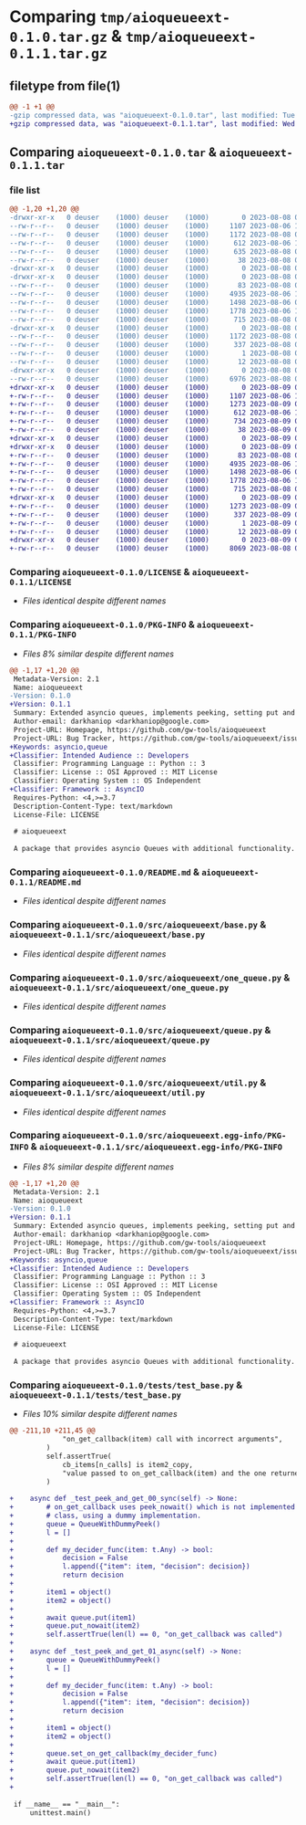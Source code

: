# Comparing `tmp/aioqueueext-0.1.0.tar.gz` & `tmp/aioqueueext-0.1.1.tar.gz`

## filetype from file(1)

```diff
@@ -1 +1 @@
-gzip compressed data, was "aioqueueext-0.1.0.tar", last modified: Tue Aug  8 05:42:56 2023, max compression
+gzip compressed data, was "aioqueueext-0.1.1.tar", last modified: Wed Aug  9 04:56:56 2023, max compression
```

## Comparing `aioqueueext-0.1.0.tar` & `aioqueueext-0.1.1.tar`

### file list

```diff
@@ -1,20 +1,20 @@
-drwxr-xr-x   0 deuser    (1000) deuser    (1000)        0 2023-08-08 05:42:56.512402 aioqueueext-0.1.0/
--rw-r--r--   0 deuser    (1000) deuser    (1000)     1107 2023-08-06 14:28:28.000000 aioqueueext-0.1.0/LICENSE
--rw-r--r--   0 deuser    (1000) deuser    (1000)     1172 2023-08-08 05:42:56.512402 aioqueueext-0.1.0/PKG-INFO
--rw-r--r--   0 deuser    (1000) deuser    (1000)      612 2023-08-06 15:04:23.000000 aioqueueext-0.1.0/README.md
--rw-r--r--   0 deuser    (1000) deuser    (1000)      635 2023-08-08 04:41:05.000000 aioqueueext-0.1.0/pyproject.toml
--rw-r--r--   0 deuser    (1000) deuser    (1000)       38 2023-08-08 05:42:56.512402 aioqueueext-0.1.0/setup.cfg
-drwxr-xr-x   0 deuser    (1000) deuser    (1000)        0 2023-08-08 05:42:56.508401 aioqueueext-0.1.0/src/
-drwxr-xr-x   0 deuser    (1000) deuser    (1000)        0 2023-08-08 05:42:56.508401 aioqueueext-0.1.0/src/aioqueueext/
--rw-r--r--   0 deuser    (1000) deuser    (1000)       83 2023-08-08 04:28:50.000000 aioqueueext-0.1.0/src/aioqueueext/__init__.py
--rw-r--r--   0 deuser    (1000) deuser    (1000)     4935 2023-08-06 15:26:24.000000 aioqueueext-0.1.0/src/aioqueueext/base.py
--rw-r--r--   0 deuser    (1000) deuser    (1000)     1498 2023-08-06 09:44:44.000000 aioqueueext-0.1.0/src/aioqueueext/one_queue.py
--rw-r--r--   0 deuser    (1000) deuser    (1000)     1778 2023-08-06 15:30:41.000000 aioqueueext-0.1.0/src/aioqueueext/queue.py
--rw-r--r--   0 deuser    (1000) deuser    (1000)      715 2023-08-08 04:17:04.000000 aioqueueext-0.1.0/src/aioqueueext/util.py
-drwxr-xr-x   0 deuser    (1000) deuser    (1000)        0 2023-08-08 05:42:56.512402 aioqueueext-0.1.0/src/aioqueueext.egg-info/
--rw-r--r--   0 deuser    (1000) deuser    (1000)     1172 2023-08-08 05:42:56.000000 aioqueueext-0.1.0/src/aioqueueext.egg-info/PKG-INFO
--rw-r--r--   0 deuser    (1000) deuser    (1000)      337 2023-08-08 05:42:56.000000 aioqueueext-0.1.0/src/aioqueueext.egg-info/SOURCES.txt
--rw-r--r--   0 deuser    (1000) deuser    (1000)        1 2023-08-08 05:42:56.000000 aioqueueext-0.1.0/src/aioqueueext.egg-info/dependency_links.txt
--rw-r--r--   0 deuser    (1000) deuser    (1000)       12 2023-08-08 05:42:56.000000 aioqueueext-0.1.0/src/aioqueueext.egg-info/top_level.txt
-drwxr-xr-x   0 deuser    (1000) deuser    (1000)        0 2023-08-08 05:42:56.512402 aioqueueext-0.1.0/tests/
--rw-r--r--   0 deuser    (1000) deuser    (1000)     6976 2023-08-08 05:42:23.000000 aioqueueext-0.1.0/tests/test_base.py
+drwxr-xr-x   0 deuser    (1000) deuser    (1000)        0 2023-08-09 04:56:56.182780 aioqueueext-0.1.1/
+-rw-r--r--   0 deuser    (1000) deuser    (1000)     1107 2023-08-06 14:28:28.000000 aioqueueext-0.1.1/LICENSE
+-rw-r--r--   0 deuser    (1000) deuser    (1000)     1273 2023-08-09 04:56:56.182780 aioqueueext-0.1.1/PKG-INFO
+-rw-r--r--   0 deuser    (1000) deuser    (1000)      612 2023-08-06 15:04:23.000000 aioqueueext-0.1.1/README.md
+-rw-r--r--   0 deuser    (1000) deuser    (1000)      734 2023-08-09 04:48:40.000000 aioqueueext-0.1.1/pyproject.toml
+-rw-r--r--   0 deuser    (1000) deuser    (1000)       38 2023-08-09 04:56:56.182780 aioqueueext-0.1.1/setup.cfg
+drwxr-xr-x   0 deuser    (1000) deuser    (1000)        0 2023-08-09 04:56:56.182780 aioqueueext-0.1.1/src/
+drwxr-xr-x   0 deuser    (1000) deuser    (1000)        0 2023-08-09 04:56:56.182780 aioqueueext-0.1.1/src/aioqueueext/
+-rw-r--r--   0 deuser    (1000) deuser    (1000)       83 2023-08-08 04:28:50.000000 aioqueueext-0.1.1/src/aioqueueext/__init__.py
+-rw-r--r--   0 deuser    (1000) deuser    (1000)     4935 2023-08-06 15:26:24.000000 aioqueueext-0.1.1/src/aioqueueext/base.py
+-rw-r--r--   0 deuser    (1000) deuser    (1000)     1498 2023-08-06 09:44:44.000000 aioqueueext-0.1.1/src/aioqueueext/one_queue.py
+-rw-r--r--   0 deuser    (1000) deuser    (1000)     1778 2023-08-06 15:30:41.000000 aioqueueext-0.1.1/src/aioqueueext/queue.py
+-rw-r--r--   0 deuser    (1000) deuser    (1000)      715 2023-08-08 04:17:04.000000 aioqueueext-0.1.1/src/aioqueueext/util.py
+drwxr-xr-x   0 deuser    (1000) deuser    (1000)        0 2023-08-09 04:56:56.182780 aioqueueext-0.1.1/src/aioqueueext.egg-info/
+-rw-r--r--   0 deuser    (1000) deuser    (1000)     1273 2023-08-09 04:56:56.000000 aioqueueext-0.1.1/src/aioqueueext.egg-info/PKG-INFO
+-rw-r--r--   0 deuser    (1000) deuser    (1000)      337 2023-08-09 04:56:56.000000 aioqueueext-0.1.1/src/aioqueueext.egg-info/SOURCES.txt
+-rw-r--r--   0 deuser    (1000) deuser    (1000)        1 2023-08-09 04:56:56.000000 aioqueueext-0.1.1/src/aioqueueext.egg-info/dependency_links.txt
+-rw-r--r--   0 deuser    (1000) deuser    (1000)       12 2023-08-09 04:56:56.000000 aioqueueext-0.1.1/src/aioqueueext.egg-info/top_level.txt
+drwxr-xr-x   0 deuser    (1000) deuser    (1000)        0 2023-08-09 04:56:56.182780 aioqueueext-0.1.1/tests/
+-rw-r--r--   0 deuser    (1000) deuser    (1000)     8069 2023-08-08 05:53:12.000000 aioqueueext-0.1.1/tests/test_base.py
```

### Comparing `aioqueueext-0.1.0/LICENSE` & `aioqueueext-0.1.1/LICENSE`

 * *Files identical despite different names*

### Comparing `aioqueueext-0.1.0/PKG-INFO` & `aioqueueext-0.1.1/PKG-INFO`

 * *Files 8% similar despite different names*

```diff
@@ -1,17 +1,20 @@
 Metadata-Version: 2.1
 Name: aioqueueext
-Version: 0.1.0
+Version: 0.1.1
 Summary: Extended asyncio queues, implements peeking, setting put and get callbacks.
 Author-email: darkhaniop <darkhaniop@google.com>
 Project-URL: Homepage, https://github.com/gw-tools/aioqueueext
 Project-URL: Bug Tracker, https://github.com/gw-tools/aioqueueext/issues
+Keywords: asyncio,queue
+Classifier: Intended Audience :: Developers
 Classifier: Programming Language :: Python :: 3
 Classifier: License :: OSI Approved :: MIT License
 Classifier: Operating System :: OS Independent
+Classifier: Framework :: AsyncIO
 Requires-Python: <4,>=3.7
 Description-Content-Type: text/markdown
 License-File: LICENSE
 
 # aioqueueext
 
 A package that provides asyncio Queues with additional functionality.
```

### Comparing `aioqueueext-0.1.0/README.md` & `aioqueueext-0.1.1/README.md`

 * *Files identical despite different names*

### Comparing `aioqueueext-0.1.0/src/aioqueueext/base.py` & `aioqueueext-0.1.1/src/aioqueueext/base.py`

 * *Files identical despite different names*

### Comparing `aioqueueext-0.1.0/src/aioqueueext/one_queue.py` & `aioqueueext-0.1.1/src/aioqueueext/one_queue.py`

 * *Files identical despite different names*

### Comparing `aioqueueext-0.1.0/src/aioqueueext/queue.py` & `aioqueueext-0.1.1/src/aioqueueext/queue.py`

 * *Files identical despite different names*

### Comparing `aioqueueext-0.1.0/src/aioqueueext/util.py` & `aioqueueext-0.1.1/src/aioqueueext/util.py`

 * *Files identical despite different names*

### Comparing `aioqueueext-0.1.0/src/aioqueueext.egg-info/PKG-INFO` & `aioqueueext-0.1.1/src/aioqueueext.egg-info/PKG-INFO`

 * *Files 8% similar despite different names*

```diff
@@ -1,17 +1,20 @@
 Metadata-Version: 2.1
 Name: aioqueueext
-Version: 0.1.0
+Version: 0.1.1
 Summary: Extended asyncio queues, implements peeking, setting put and get callbacks.
 Author-email: darkhaniop <darkhaniop@google.com>
 Project-URL: Homepage, https://github.com/gw-tools/aioqueueext
 Project-URL: Bug Tracker, https://github.com/gw-tools/aioqueueext/issues
+Keywords: asyncio,queue
+Classifier: Intended Audience :: Developers
 Classifier: Programming Language :: Python :: 3
 Classifier: License :: OSI Approved :: MIT License
 Classifier: Operating System :: OS Independent
+Classifier: Framework :: AsyncIO
 Requires-Python: <4,>=3.7
 Description-Content-Type: text/markdown
 License-File: LICENSE
 
 # aioqueueext
 
 A package that provides asyncio Queues with additional functionality.
```

### Comparing `aioqueueext-0.1.0/tests/test_base.py` & `aioqueueext-0.1.1/tests/test_base.py`

 * *Files 10% similar despite different names*

```diff
@@ -211,10 +211,45 @@
             "on_get_callback(item) call with incorrect arguments",
         )
         self.assertTrue(
             cb_items[n_calls] is item2_copy,
             "value passed to on_get_callback(item) and the one returned by get_nowait() must be the same",
         )
 
+    async def _test_peek_and_get_00_sync(self) -> None:
+        # on_get_callback uses peek_nowait() which is not implemented in this
+        # class, using a dummy implementation.
+        queue = QueueWithDummyPeek()
+        l = []
+
+        def my_decider_func(item: t.Any) -> bool:
+            decision = False
+            l.append({"item": item, "decision": decision})
+            return decision
+
+        item1 = object()
+        item2 = object()
+
+        await queue.put(item1)
+        queue.put_nowait(item2)
+        self.assertTrue(len(l) == 0, "on_get_callback was called")
+
+    async def _test_peek_and_get_01_async(self) -> None:
+        queue = QueueWithDummyPeek()
+        l = []
+
+        def my_decider_func(item: t.Any) -> bool:
+            decision = False
+            l.append({"item": item, "decision": decision})
+            return decision
+
+        item1 = object()
+        item2 = object()
+
+        queue.set_on_get_callback(my_decider_func)
+        await queue.put(item1)
+        queue.put_nowait(item2)
+        self.assertTrue(len(l) == 0, "on_get_callback was called")
+
 
 if __name__ == "__main__":
     unittest.main()
```

